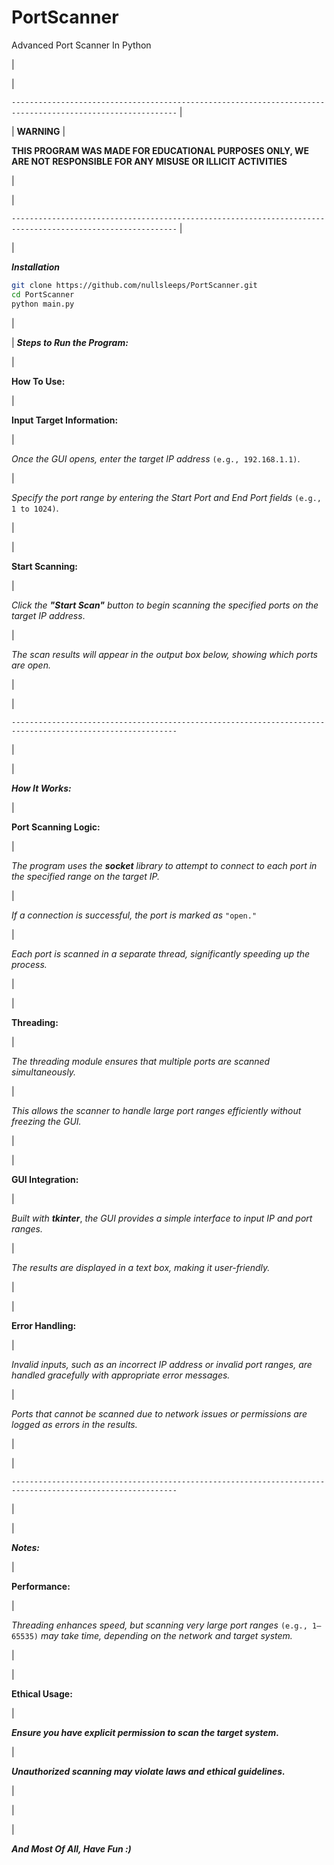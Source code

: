 # PortScanner
Advanced Port Scanner In Python

 |
 
 |
 
`-----------------------------------------------------------------------------------------------------------`
 |
 
 |
                                                  **WARNING**
 |
 
**THIS PROGRAM WAS MADE FOR EDUCATIONAL PURPOSES ONLY, WE ARE NOT RESPONSIBLE FOR ANY MISUSE OR ILLICIT ACTIVITIES**
 
 |
 
 |
 
`-----------------------------------------------------------------------------------------------------------`
 |
 
 |
 
***Installation***
```bash
git clone https://github.com/nullsleeps/PortScanner.git
cd PortScanner
python main.py
```
 
 |
 
 |
***Steps to Run the Program:***
 
 |

**How To Use:**

 |

**Input Target Information:**

 |

*Once the GUI opens, enter the target IP address* `(e.g., 192.168.1.1)`.

 |

*Specify the port range by entering the Start Port and End Port fields* `(e.g., 1 to 1024)`.

 |
 
 |

**Start Scanning:**


 |

*Click the* ***"Start Scan"*** *button to begin scanning the specified ports on the target IP address*.

 |

*The scan results will appear in the output box below, showing which ports are open.*

 |
 
 |

`-----------------------------------------------------------------------------------------------------------`

 |
 
 |

***How It Works:***

 |

**Port Scanning Logic:**

 |

*The program uses the* ***socket*** *library to attempt to connect to each port in the specified range on the target IP.*

 |

*If a connection is successful, the port is marked as* `"open."`

 |

*Each port is scanned in a separate thread, significantly speeding up the process.*

 |
 
 |

**Threading:**

 |

*The threading module ensures that multiple ports are scanned simultaneously.*

 |

*This allows the scanner to handle large port ranges efficiently without freezing the GUI.*

 |

 |

**GUI Integration:**

 |

*Built with* ***tkinter***, *the GUI provides a simple interface to input IP and port ranges.*

 |

*The results are displayed in a text box, making it user-friendly.*

 |

 |

**Error Handling:**

 |

*Invalid inputs, such as an incorrect IP address or invalid port ranges, are handled gracefully with appropriate error messages.*

 |

*Ports that cannot be scanned due to network issues or permissions are logged as errors in the results.*

 |

 |

`-----------------------------------------------------------------------------------------------------------`

 |

 |

***Notes:***

 |

**Performance:**

 |

*Threading enhances speed, but scanning very large port ranges* `(e.g., 1–65535)` *may take time, depending on the network and target system.*

 |

 |

**Ethical Usage:**

 |

***Ensure you have explicit permission to scan the target system.***

 |

***Unauthorized scanning may violate laws and ethical guidelines.***

 |

 |
 
 |

***And Most Of All, Have Fun :)***
